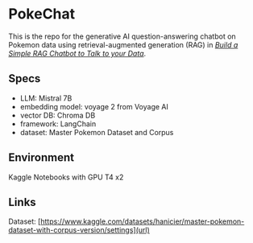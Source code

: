 # PokeChat
This is the repo for the generative AI question-answering chatbot on Pokemon data using retrieval-augmented generation (RAG) in 
[*Build a Simple RAG Chatbot to Talk to your Data*](https://medium.com/p/2beb2457851a/edit). 

## Specs
* LLM: Mistral 7B
* embedding model: voyage 2 from Voyage AI
* vector DB: Chroma DB
* framework: LangChain
* dataset: Master Pokemon Dataset and Corpus

## Environment
Kaggle Notebooks with GPU T4 x2

## Links
Dataset: [https://www.kaggle.com/datasets/hanicier/master-pokemon-dataset-with-corpus-version/settings](url)
